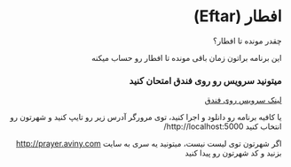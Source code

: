 <html>
  <body>
  <h1 dir="rtl"> افطار (Eftar)</h1>
  <div dir="rtl">
  چقدر مونده تا افطار؟

  این برنامه براتون زمان باقی مونده تا افطار رو حساب میکنه

  <h3>میتونید سرویس رو روی فندق امتحان کنید</h3>
  <a href="eftar-erfansaberi.fandogh.cloud"> لینک سرویس روی فندق </a>

  </br>

  یا کافیه برنامه رو دانلود و اجرا کنید، توی مرورگر آدرس زیر رو تایپ کنید
  و شهرتون رو انتخاب کنید
  http://localhost:5000/

  اگر شهرتون توی لیست نیست، میتونید یه سری به سایت http://prayer.aviny.com بزنید و کد شهرتون رو پیدا کنید
  </div>
  </body
</html>
